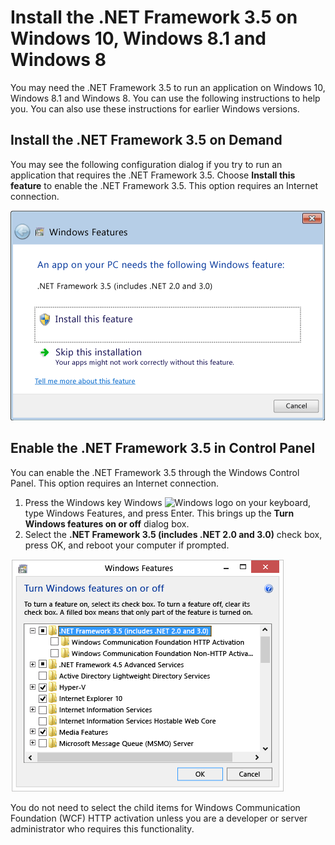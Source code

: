 # Install the .NET Framework 3.5 on Windows 10, Windows 8.1 and Windows 8

You may need the .NET Framework 3.5 to run an application on Windows 10, Windows 8.1 and Windows 8. You can use the following instructions to help you. You can also use these instructions for earlier Windows versions.

## Install the .NET Framework 3.5 on Demand

You may see the following configuration dialog if you try to run an application that requires the .NET Framework 3.5. Choose **Install this feature** to enable the .NET Framework 3.5. This option requires an Internet connection.

![.NET Framework Installation Dialog](./media/dotnet-framework-installation-dialog.jpeg)

## Enable the .NET Framework 3.5 in Control Panel

You can enable the .NET Framework 3.5 through the Windows Control Panel. This option requires an Internet connection.

1. Press the Windows key Windows ![Windows logo](https://i-msdn.sec.s-msft.com/dynimg/IC721376.jpeg) on your keyboard, type Windows Features, and press Enter. This brings up the **Turn Windows features on or off** dialog box.
2. Select the **.NET Framework 3.5 (includes .NET 2.0 and 3.0)** check box, press OK, and reboot your computer if prompted.

![Installing .NET with the control panel](./media/dotnet-control-panel.png)

You do not need to select the child items for Windows Communication Foundation (WCF) HTTP activation unless you are a developer or server administrator who requires this functionality.
